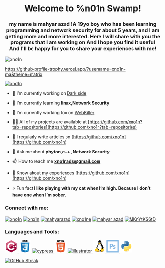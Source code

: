 <h1 align="center">Welcome to %n01n Swamp!</h1>
<h3 align="center">my name is mahyar azad !A 19yo boy who has been learning programming and network security for about 5 years, and I am getting more and more interested. Here I will share with you the programs that I am working on And I hope you find it useful And I'll be happy for you to share your experiences with me!</h3>

<p align="left"> <img src="https://komarev.com/ghpvc/?username=xno1n&label=Profile%20views&color=0e75b6&style=flat" alt="xno1n" /> </p>

https://github-profile-trophy.vercel.app/?username=xno1n-ma&theme=matrix



<p align="left"> <a href="https://twitter.com/xno1n" target="blank"><img src="https://img.shields.io/twitter/follow/xno1n?logo=twitter&style=for-the-badge" alt="xno1n" /></a> </p>

- 🔭 I’m currently working on [Dark side](https://github.com/xno1n/DarkSide)

- 🌱 I’m currently learning **linux,Network Security**

- 🔭 I’m currently working too on [WebKiller](https://github.com/xno1n/webkiller)

- 👨‍💻 All of my projects are available at [https://github.com/xno1n?tab=repositories](https://github.com/xno1n?tab=repositories)

- 📝 I regularly write articles on [https://github.com/xno1n](https://github.com/xno1n)

- 💬 Ask me about **phyton,c++ ,Network Security**

- 📫 How to reach me **xno1nads@gmail.com**

- 📄 Know about my experiences [https://github.com/xno1n](https://github.com/xno1n)

- ⚡ Fun fact **I like playing with my cat when I’m high. Because I don’t have one when I’m sober.**

<h3 align="left">Connect with me:</h3>
<p align="left">
<a href="https://twitter.com/xno1n" target="blank"><img align="center" src="https://raw.githubusercontent.com/rahuldkjain/github-profile-readme-generator/master/src/images/icons/Social/twitter.svg" alt="xno1n" height="30" width="40" /></a>
<a href="https://linkedin.com/in/xno1n" target="blank"><img align="center" src="https://raw.githubusercontent.com/rahuldkjain/github-profile-readme-generator/master/src/images/icons/Social/linked-in-alt.svg" alt="xno1n" height="30" width="40" /></a>
<a href="https://fb.com/mahyarazad" target="blank"><img align="center" src="https://raw.githubusercontent.com/rahuldkjain/github-profile-readme-generator/master/src/images/icons/Social/facebook.svg" alt="mahyarazad" height="30" width="40" /></a>
<a href="https://instagram.com/xno1ne" target="blank"><img align="center" src="https://raw.githubusercontent.com/rahuldkjain/github-profile-readme-generator/master/src/images/icons/Social/instagram.svg" alt="xno1ne" height="30" width="40" /></a>
<a href="https://www.youtube.com/c/mahyar azad" target="blank"><img align="center" src="https://raw.githubusercontent.com/rahuldkjain/github-profile-readme-generator/master/src/images/icons/Social/youtube.svg" alt="mahyar azad" height="30" width="40" /></a>
<a href="https://discord.gg/MKnYtKS6tD" target="blank"><img align="center" src="https://raw.githubusercontent.com/rahuldkjain/github-profile-readme-generator/master/src/images/icons/Social/discord.svg" alt="MKnYtKS6tD" height="30" width="40" /></a>
</p>

<h3 align="left">Languages and Tools:</h3>
<p align="left"> <a href="https://www.w3schools.com/cpp/" target="_blank" rel="noreferrer"> <img src="https://raw.githubusercontent.com/devicons/devicon/master/icons/cplusplus/cplusplus-original.svg" alt="cplusplus" width="40" height="40"/> </a> <a href="https://www.w3schools.com/css/" target="_blank" rel="noreferrer"> <img src="https://raw.githubusercontent.com/devicons/devicon/master/icons/css3/css3-original-wordmark.svg" alt="css3" width="40" height="40"/> </a> <a href="https://www.cypress.io" target="_blank" rel="noreferrer"> <img src="https://raw.githubusercontent.com/simple-icons/simple-icons/6e46ec1fc23b60c8fd0d2f2ff46db82e16dbd75f/icons/cypress.svg" alt="cypress" width="40" height="40"/> </a> <a href="https://www.w3.org/html/" target="_blank" rel="noreferrer"> <img src="https://raw.githubusercontent.com/devicons/devicon/master/icons/html5/html5-original-wordmark.svg" alt="html5" width="40" height="40"/> </a> <a href="https://www.adobe.com/in/products/illustrator.html" target="_blank" rel="noreferrer"> <img src="https://www.vectorlogo.zone/logos/adobe_illustrator/adobe_illustrator-icon.svg" alt="illustrator" width="40" height="40"/> </a> <a href="https://www.linux.org/" target="_blank" rel="noreferrer"> <img src="https://raw.githubusercontent.com/devicons/devicon/master/icons/linux/linux-original.svg" alt="linux" width="40" height="40"/> </a> <a href="https://www.photoshop.com/en" target="_blank" rel="noreferrer"> <img src="https://raw.githubusercontent.com/devicons/devicon/master/icons/photoshop/photoshop-line.svg" alt="photoshop" width="40" height="40"/> </a> <a href="https://www.python.org" target="_blank" rel="noreferrer"> <img src="https://raw.githubusercontent.com/devicons/devicon/master/icons/python/python-original.svg" alt="python" width="40" height="40"/> </a> </p>

[![GitHub Streak](http://github-readme-streak-stats.herokuapp.com?user=xno1n&theme=github-dark&hide_border=true&date_format=M%20j%5B%2C%20Y%5D&border=FFFFFF&background=000000&stroke=00DD39&ring=00DD39&fire=00DD39)](https://git.io/streak-stats)
